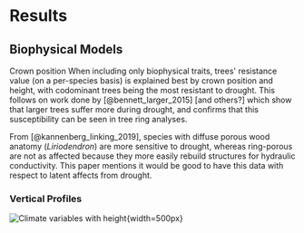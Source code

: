 
# Results

## Biophysical Models
Crown position 
When including only biophysical traits, trees' resistance value (on a per-species basis) is explained best by crown position and height, with codominant trees being the most resistant to drought. This follows on work done by [@bennett_larger_2015] [and others?] which show that larger trees suffer more during drought, and confirms that this susceptibility can be seen in tree ring analyses.







From [@kannenberg_linking_2019], species with diffuse porous wood anatomy (*Liriodendron*) are more sensitive to drought, whereas ring-porous are not as affected because they more easily rebuild structures for hydraulic conductivity. This paper mentions it would be good to have this data with respect to latent affects from drought.


### Vertical Profiles

![Climate variables with height](tables_figures/NEON_vertical_profiles.png){width=500px}
